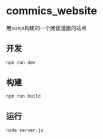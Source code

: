 # commics_website

用vuejs构建的一个阅读漫画的站点

## 开发
```bash
npm run dev
```
## 构建
```bash
npm run build
```
## 运行
```bash
node server.js
```
